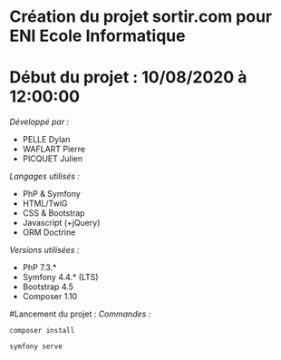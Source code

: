 # Création du projet sortir.com pour ENI Ecole Informatique
# Début du projet : 10/08/2020 à 12:00:00

_Développé par :_
- PELLE Dylan
- WAFLART Pierre
- PICQUET Julien

_Langages utilisés :_
- PhP & Symfony
- HTML/TwiG
- CSS & Bootstrap
- Javascript (+jQuery)
- ORM Doctrine

_Versions utilisées :_
- PhP 7.3.*
- Symfony 4.4.* (LTS)
- Bootstrap 4.5
- Composer 1.10

#Lancement du projet :
_Commandes :_

`composer install`

`symfony serve`

